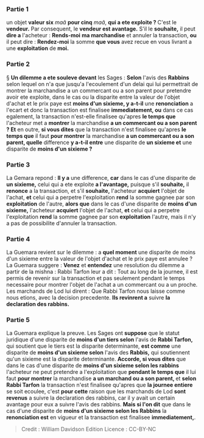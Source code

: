 
### Partie 1
un objet <b>valeur six</b> <i>maâ</i> <b>pour cinq</b> <i>maâ</i>, <b>qui a ete exploite ? </b> C'est le <b>vendeur.</b> Par consequent, le <b>vendeur est avantage.</b> S'il le <b>souhaite,</b> il peut <b>dire a</b> l'acheteur : <b>Rends-moi</b> <b>ma marchandise</b> et annuler la transaction, <b>ou</b> il peut dire : <b>Rendez-moi</b> la somme <b>que vous</b> avez recue en vous livrant a une <b>exploitation</b> de <b>moi.</b>

### Partie 2
§ <b>Un dilemme a ete souleve devant</b> les Sages : <b>Selon</b> l'avis des <b>Rabbins</b> selon lequel on n'a que jusqu'a l'ecoulement d'un delai qui lui permettrait de montrer la marchandise a un commercant ou a son parent pour pretendre avoir ete exploite, dans le cas ou la disparite entre la valeur de l'objet d'achat et le prix paye est <b>moins d'un sixieme, y a-t-il</b> une <b>renonciation</b> a l'ecart et donc la transaction est finalisee <b>immediatement, ou</b> dans ce cas egalement, la transaction n'est-elle finalisee qu'apres <b>le temps que</b> l'acheteur met a <b>montrer</b> la marchandise <b>a un commercant ou a son parent ? Et</b> en outre, <b>si vous dites</b> que la transaction n'est finalisee qu'apres <b>le temps que</b> il faut <b>pour montrer</b> la marchandise <b>a un commercant ou a son parent, quelle</b> difference <b>y a-t-il entre</b> une disparite de <b>un sixieme et</b> une disparite de <b>moins d'un sixieme ?</b>

### Partie 3
La Gemara repond : <b>Il y a</b> une difference, <b>car</b> dans le cas d'une disparite de <b>un sixieme,</b> celui qui a ete exploite <b>a l'avantage,</b> puisque s'il <b>souhaite,</b> il <b>renonce</b> a la transaction, et s'il <b>souhaite,</b> l'acheteur <b>acquiert</b> l'objet de l'achat, <b>et</b> celui qui a perpetre l'exploitation <b>rend</b> la somme gagnee par son <b>exploitation</b> de l'autre, <b>alors que</b> dans le cas d'une disparite de <b>moins d'un sixieme,</b> l'acheteur <b>acquiert</b> l'objet de l'achat, <b>et</b> celui qui a perpetre l'exploitation <b>rend</b> la somme gagnee par son <b>exploitation</b> l'autre, mais il n'y a pas de possibilite d'annuler la transaction.

### Partie 4
La Guemara revient sur le dilemme : a <b>quel moment</b> une disparite de moins d'un sixieme entre la valeur de l'objet d'achat et le prix paye est annulee ? La Guemara suggere : <b>Venez</b> et <b>entendez</b> une resolution du dilemme a partir de la mishna : Rabbi Tarfon leur a dit : Tout au long de la journee, il est permis de revenir sur la transaction et pas seulement pendant le temps necessaire pour montrer l'objet de l'achat a un commercant ou a un proche. Les marchands de Lod lui dirent : Que Rabbi Tarfon nous laisse comme nous etions, avec la decision precedente. <b>Ils revinrent a</b> suivre <b>la declaration des rabbins.</b>

### Partie 5
La Guemara explique la preuve. Les Sages ont <b>suppose</b> que le statut juridique d'une disparite de <b>moins d'un tiers selon</b> l'avis de <b>Rabbi Tarfon,</b> qui soutient que le tiers est la disparite determinante, <b>est comme</b> une disparite de <b>moins d'un sixieme selon</b> l'avis des <b>Rabbis,</b> qui soutiennent qu'un sixieme est la disparite determinante. <b>Accorde, si vous dites</b> que dans le cas d'une disparite de <b>moins d'un sixieme selon les rabbins</b> l'acheteur ne peut pretendre a l'exploitation que <b>pendant le temps que</b> il lui faut <b>pour montrer</b> la marchandise <b>a un marchand ou a son parent, </b> et <b>selon Rabbi Tarfon</b> la transaction n'est finalisee qu'apres que <b>la journee entiere</b> se soit ecoulee, c'est <b>pour cette</b> raison que les marchands de Lod <b>sont revenus</b> a suivre la declaration des rabbins, car il y avait un certain avantage pour eux a suivre l'avis des rabbins. <b>Mais si l'on dit</b> que dans le cas d'une disparite de <b>moins d'un sixieme selon les Rabbins</b> la <b>renonciation est</b> en vigueur et la transaction est finalisee <b>immediatement,</b>.

>Credit : William Davidson Edition
>Licence : CC-BY-NC